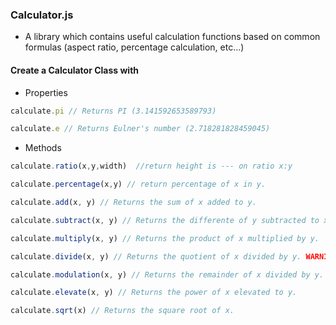 ### Calculator.js 
- A library which contains useful calculation functions based on common formulas (aspect ratio, percentage calculation, etc…)



#### Create a Calculator Class with

- Properties
```js
calculate.pi // Returns PI (3.141592653589793)

calculate.e // Returns Eulner's number (2.718281828459045)
``` 


- Methods
```js
calculate.ratio(x,y,width)  //return height is --- on ratio x:y

calculate.percentage(x,y) // return percentage of x in y.

calculate.add(x, y) // Returns the sum of x added to y.

calculate.subtract(x, y) // Returns the differente of y subtracted to x.

calculate.multiply(x, y) // Returns the product of x multiplied by y.

calculate.divide(x, y) // Returns the quotient of x divided by y. WARNING: If the divisor is set to 0, an error will be thrown.

calculate.modulation(x, y) // Returns the remainder of x divided by y. WARNING: If the divisor is set to 0, an error will be thrown.

calculate.elevate(x, y) // Returns the power of x elevated to y.

calculate.sqrt(x) // Returns the square root of x.
```